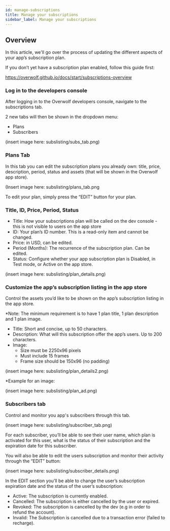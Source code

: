 ```yaml
---
id: manage-subscriptions
title: Manage your subscriptions
sidebar_label: Manage your subscriptions
---
```


## Overview

In this article, we'll go over the process of updating the different aspects of your app’s subscription plan.

If you don’t yet have a subscription plan enabled, follow this guide first:

https://overwolf.github.io/docs/start/subscriptions-overview

### Log in to the developers console

After logging in to the Overwolf developers console, navigate to the subscriptions tab.

2 new tabs will then be shown in the dropdown menu:

- Plans
- Subscribers

(insert image here: subslisting/subs_tab.png)

### Plans Tab

In this tab you can edit the subscription plans you already own: title, price, description, period, status and assets (that will be shown in the Overwolf app store).

(Insert image here: subslisting/plans_tab.png

To edit your plan, simply press the “EDIT” button for your plan.

### Title, ID, Price, Period, Status

- Title: How your subscriptions plan will be called on the dev console - this is not visible to users on the app store
- ID: Your plan’s ID number. This is a read-only item and cannot be changed.
- Price: in USD, can be edited.
- Period (Months): The recurrence of the subscription plan. Can be edited.
- Status: Configure whether your app subscription plan is Disabled, in Test mode, or Active on the app store.

(insert image here: subslisting/plan_details.png)

### Customize the app’s subscription listing in the app store

Control the assets you’d like to be shown on the app’s subscription listing in the app store.

*Note: The minimum requirement is to have 1 plan title, 1 plan description and 1 plan image.

- Title: Short and concise, up to 50 characters.
- Description: What will this subscription offer the app’s users. Up to 200 characters.
- Image: 
   - Size must be 2250x96 pixels
   - Must include 15 frames
   - Frame size should be 150x96 (no padding)

(insert image here: subslisting/plan_details2.png)

*Example for an image:

(insert image here: subslisting/plan_ad.png)

### Subscribers tab

Control and monitor you app's subscribers through this tab.

(insert image here: subslisting/subscriber_tab.png)

For each subscriber, you’ll be able to see their user name, which plan is activated for this user, what is the status of their subscription and the expiration date for this subscriber.

You will also be able to edit the users subscription and monitor their activity through the “EDIT” button: 

(insert image here: subslisting/subscriber_details.png)

In the EDIT section you’ll be able to change the user’s subscription expiration date and the status of the user’s subscription: 

- Active: The subscription is currently enabled.
- Cancelled: The subscription is either cancelled by the user or expired.
- Revoked: The subscription is cancelled by the dev (e.g in order to refund the account).
- Invalid: The Subscription is cancelled due to a transaction error (failed to recharge).

